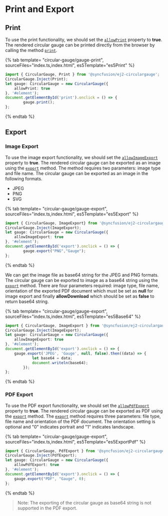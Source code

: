 
# Print and Export

## Print

To use the print functionality, we should set the [`allowPrint`](../api/circular-gauge/#allowprint) property to **true**. The rendered circular gauge can be printed directly from the browser by calling the method [`print`](../api/circular-gauge/#print).

<!-- markdownlint-disable MD036 -->

{% tab template= "circular-gauge/gauge-print", sourceFiles="index.ts,index.html", es5Template="es5Print" %}

```typescript
import { CircularGauge, Print } from '@syncfusion/ej2-circulargauge';
CircularGauge.Inject(Print);
let gauge: CircularGauge = new CircularGauge({
    allowPrint: true
}, '#element');
document.getElementById('print').onclick = () => {
        gauge.print();
};
```

{% endtab %}

## Export

### Image Export

To use the image export functionality, we should set the [`allowImageExport`](../api/circular-gauge/#allowimageexport) property to **true**. The rendered circular gauge can be exported as an image using the [`export`](../api/circular-gauge/#export) method. The method requires two parameters: image type and file name. The circular gauge can be exported as an image in the following formats.

* JPEG
* PNG
* SVG

{% tab template= "circular-gauge/gauge-export", sourceFiles="index.ts,index.html", es5Template="es5Export" %}

```typescript
import { CircularGauge, ImageExport} from '@syncfusion/ej2-circulargauge';
CircularGauge.Inject(ImageExport);
let gauge: CircularGauge = new CircularGauge({
    allowImageExport: true
}, '#element');
document.getElementById('export').onclick = () => {
        gauge.export("PNG","Gauge");
};
```

{% endtab %}

We can get the image file as base64 string for the JPEG and PNG formats. The circular gauge can be exported to image as a base64 string using the [`export`](../api/circular-gauge/#export) method. There are four parameters required: image type, file name, orientation of the exported PDF document which must be set as **null** for image export and finally **allowDownload** which should be set as **false** to return base64 string.

{% tab template= "circular-gauge/gauge-export", sourceFiles="index.ts,index.html", es5Template="es5Base64" %}

```typescript
import { CircularGauge, ImageExport } from '@syncfusion/ej2-circulargauge';
CircularGauge.Inject(ImageExport);
let gauge: CircularGauge = new CircularGauge({
    allowImageExport: true
}, '#element');
document.getElementById('export').onclick = () => {
    gauge.export('JPEG', 'Gauge', null, false).then((data) => {
            let base64 = data;
            document.writeln(base64);
        });
};
```

{% endtab %}

### PDF Export

To use the PDF export functionality, we should set the [`allowPdfExport`](../api/circular-gauge/#allowpdfexport) property to **true**. The rendered circular gauge can be exported as PDF using the [`export`](../api/circular-gauge/#export) method. The [`export`](../api/circular-gauge/#export) method requires three parameters: file type, file name and orientation of the PDF document. The orientation setting is optional and "0" indicates portrait and "1" indicates landscape.

{% tab template= "circular-gauge/gauge-export", sourceFiles="index.ts,index.html", es5Template="es5ExportPdf" %}

```typescript
import { CircularGauge, PdfExport } from '@syncfusion/ej2-circulargauge';
CircularGauge.Inject(PdfExport);
let gauge: CircularGauge = new CircularGauge({
    allowPdfExport: true
}, '#element');
document.getElementById('export').onclick = () => {
    gauge.export("PDF", "Gauge", 0);
};
```

{% endtab %}

>Note: The exporting of the circular gauge as base64 string is not supported in the PDF export.
